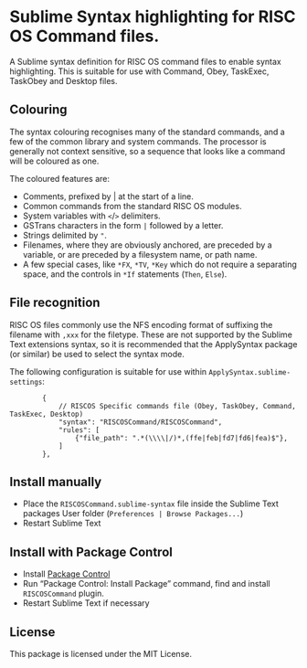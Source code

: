 # Sublime Syntax highlighting for RISC OS Command files.
A Sublime syntax definition for RISC OS command files to enable syntax highlighting.
This is suitable for use with Command, Obey, TaskExec, TaskObey and Desktop files.

## Colouring

The syntax colouring recognises many of the standard commands, and a few of the common library
and system commands. The processor is generally not context sensitive, so a sequence that looks like a command will be coloured as one.

The coloured features are:

* Comments, prefixed by | at the start of a line.
* Common commands from the standard RISC OS modules.
* System variables with `<`/`>` delimiters.
* GSTrans characters in the form `|` followed by a letter.
* Strings delimited by `"`.
* Filenames, where they are obviously anchored, are preceded by a variable, or are preceded by a filesystem name, or path name.
* A few special cases, like `*FX`, `*TV`, `*Key` which do not require a separating space, and the controls in `*If` statements (`Then`, `Else`).


## File recognition

RISC OS files commonly use the NFS encoding format of suffixing the filename with `,xxx` for the filetype. These are not supported by the Sublime Text extensions syntax, so it is recommended that the ApplySyntax package (or similar) be used to select the syntax mode.

The following configuration is suitable for use within `ApplySyntax.sublime-settings`:

```
        {
            // RISCOS Specific commands file (Obey, TaskObey, Command, TaskExec, Desktop)
            "syntax": "RISCOSCommand/RISCOSCommand",
            "rules": [
                {"file_path": ".*(\\\\|/)*,(ffe|feb|fd7|fd6|fea)$"},
            ]
        },
```


## Install manually

* Place the `RISCOSCommand.sublime-syntax` file inside the Sublime Text packages User folder (`Preferences | Browse Packages...`)
* Restart Sublime Text


## Install with Package Control

* Install [Package Control](http://wbond.net/sublime_packages/package_control)
* Run “Package Control: Install Package” command, find and install `RISCOSCommand` plugin.
* Restart Sublime Text if necessary

## License
This package is licensed under the MIT License.
